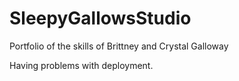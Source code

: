 # SleepyGallowsStudio
Portfolio of the skills of Brittney and Crystal Galloway

Having problems with deployment.
